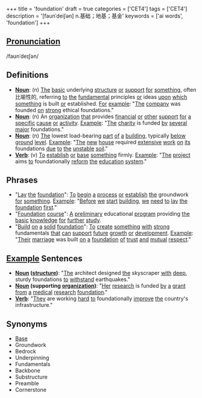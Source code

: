 +++
title = 'foundation'
draft = true
categories = ['CET4']
tags = ['CET4']
description = '[faunˈdei∫ən] n.基础；地基；基金'
keywords = ['ai words', 'foundation']
+++

## [Pronunciation](/en/post/pronunciation/)
/faʊnˈdeɪʃən/

## Definitions
- **[Noun](/en/post/noun/)**: (n) [The](/en/post/the/) [basic](/en/post/basic/) underlying [structure](/en/post/structure/) [or](/en/post/or/) [support](/en/post/support/) [for](/en/post/for/) [something](/en/post/something/), often比喻性的, referring [to](/en/post/to/) [the](/en/post/the/) [fundamental](/en/post/fundamental/) principles [or](/en/post/or/) ideas [upon](/en/post/upon/) [which](/en/post/which/) [something](/en/post/something/) is built [or](/en/post/or/) established. [For](/en/post/for/) [example](/en/post/example/): "[The](/en/post/the/) [company](/en/post/company/) was founded [on](/en/post/on/) [strong](/en/post/strong/) ethical foundations."
- **[Noun](/en/post/noun/)**: (n) An [organization](/en/post/organization/) [that](/en/post/that/) provides [financial](/en/post/financial/) [or](/en/post/or/) [other](/en/post/other/) [support](/en/post/support/) [for](/en/post/for/) [a](/en/post/a/) [specific](/en/post/specific/) [cause](/en/post/cause/) [or](/en/post/or/) [activity](/en/post/activity/). [Example](/en/post/example/): "[The](/en/post/the/) [charity](/en/post/charity/) is funded [by](/en/post/by/) [several](/en/post/several/) [major](/en/post/major/) foundations."
- **[Noun](/en/post/noun/)**: (n) [The](/en/post/the/) lowest load-bearing [part](/en/post/part/) [of](/en/post/of/) [a](/en/post/a/) [building](/en/post/building/), typically [below](/en/post/below/) [ground](/en/post/ground/) [level](/en/post/level/). [Example](/en/post/example/): "[The](/en/post/the/) [new](/en/post/new/) [house](/en/post/house/) required [extensive](/en/post/extensive/) [work](/en/post/work/) [on](/en/post/on/) [its](/en/post/its/) foundations [due](/en/post/due/) [to](/en/post/to/) [the](/en/post/the/) [unstable](/en/post/unstable/) [soil](/en/post/soil/)."
- **[Verb](/en/post/verb/)**: (v) [To](/en/post/to/) [establish](/en/post/establish/) [or](/en/post/or/) [base](/en/post/base/) [something](/en/post/something/) firmly. [Example](/en/post/example/): "[The](/en/post/the/) [project](/en/post/project/) aims [to](/en/post/to/) foundationally [reform](/en/post/reform/) [the](/en/post/the/) [education](/en/post/education/) [system](/en/post/system/)."

## Phrases
- "[Lay](/en/post/lay/) [the](/en/post/the/) [foundation](/en/post/foundation/)": [To](/en/post/to/) [begin](/en/post/begin/) [a](/en/post/a/) [process](/en/post/process/) [or](/en/post/or/) [establish](/en/post/establish/) [the](/en/post/the/) groundwork [for](/en/post/for/) [something](/en/post/something/). [Example](/en/post/example/): "[Before](/en/post/before/) [we](/en/post/we/) [start](/en/post/start/) [building](/en/post/building/), [we](/en/post/we/) [need](/en/post/need/) [to](/en/post/to/) [lay](/en/post/lay/) [the](/en/post/the/) [foundation](/en/post/foundation/) [first](/en/post/first/)."
- "[Foundation](/en/post/foundation/) [course](/en/post/course/)": [A](/en/post/a/) [preliminary](/en/post/preliminary/) educational [program](/en/post/program/) providing [the](/en/post/the/) [basic](/en/post/basic/) [knowledge](/en/post/knowledge/) [for](/en/post/for/) [further](/en/post/further/) [study](/en/post/study/). 
- "[Build](/en/post/build/) [on](/en/post/on/) [a](/en/post/a/) [solid](/en/post/solid/) [foundation](/en/post/foundation/)": [To](/en/post/to/) [create](/en/post/create/) [something](/en/post/something/) [with](/en/post/with/) [strong](/en/post/strong/) fundamentals [that](/en/post/that/) [can](/en/post/can/) [support](/en/post/support/) [future](/en/post/future/) [growth](/en/post/growth/) [or](/en/post/or/) [development](/en/post/development/). [Example](/en/post/example/): "[Their](/en/post/their/) [marriage](/en/post/marriage/) was built [on](/en/post/on/) [a](/en/post/a/) [foundation](/en/post/foundation/) [of](/en/post/of/) [trust](/en/post/trust/) [and](/en/post/and/) [mutual](/en/post/mutual/) [respect](/en/post/respect/)."

## [Example](/en/post/example/) Sentences
- **[Noun](/en/post/noun/) ([structure](/en/post/structure/))**: "[The](/en/post/the/) architect designed [the](/en/post/the/) skyscraper [with](/en/post/with/) [deep](/en/post/deep/), sturdy foundations [to](/en/post/to/) [withstand](/en/post/withstand/) earthquakes."
- **[Noun](/en/post/noun/) (supporting [organization](/en/post/organization/))**: "[Her](/en/post/her/) [research](/en/post/research/) is funded [by](/en/post/by/) [a](/en/post/a/) [grant](/en/post/grant/) [from](/en/post/from/) [a](/en/post/a/) [medical](/en/post/medical/) [research](/en/post/research/) [foundation](/en/post/foundation/)."
- **[Verb](/en/post/verb/)**: "[They](/en/post/they/) are working [hard](/en/post/hard/) [to](/en/post/to/) foundationally [improve](/en/post/improve/) [the](/en/post/the/) country's infrastructure."

## Synonyms
- [Base](/en/post/base/)
- Groundwork
- Bedrock
- Underpinning
- Fundamentals
- Backbone
- Substructure
- Preamble
- Cornerstone
